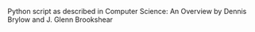 Python script as described in Computer Science: An Overview by Dennis Brylow and J. Glenn Brookshear
